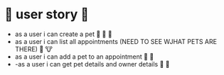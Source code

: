 

# :paw_prints: user story :paw_prints:
 - as a user i can create a pet :camel: :penguin: :koala:
 - as a user i can list all appointments (NEED TO SEE WJHAT PETS ARE THERE) :whale: :cow:
 - as a user i can add a pet to an appointment :tropical_fish: :water_buffalo:
 - -as a user i can get pet details and owner details :poodle: :leopard:
